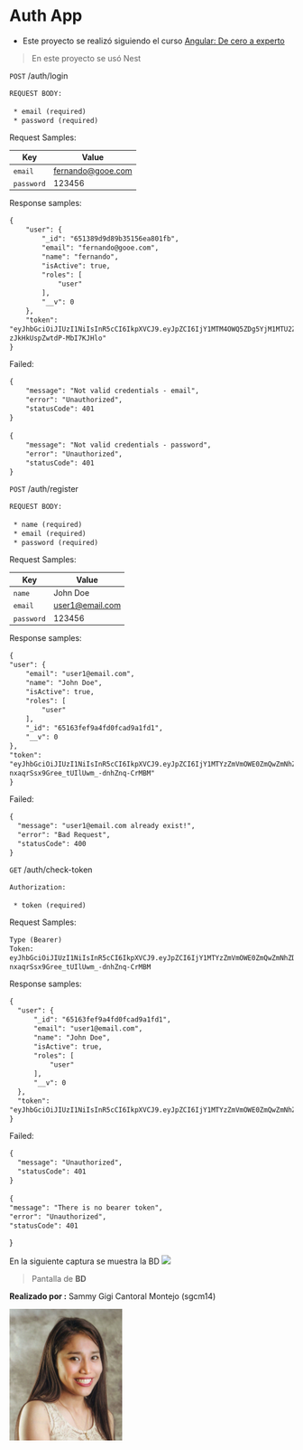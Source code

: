 Auth App
========
- Este proyecto se realizó siguiendo el curso [Angular: De cero a experto](https://www.udemy.com/course/angular-fernando-herrera/# "Angular: De cero a experto") 
> En este proyecto se usó Nest

  `POST` /auth/login

    REQUEST BODY:

     * email (required)
     * password (required)


Request Samples:

| Key           | Value                          |
| ------------- | ------------------------------ |
| `email`       | fernando@gooe.com              |
| `password`    | 123456                         |

Response samples:

    {
        "user": {
            "_id": "651389d9d89b35156ea801fb",
            "email": "fernando@gooe.com",
            "name": "fernando",
            "isActive": true,
            "roles": [
                "user"
            ],
            "__v": 0
        },
        "token": "eyJhbGciOiJIUzI1NiIsInR5cCI6IkpXVCJ9.eyJpZCI6IjY1MTM4OWQ5ZDg5YjM1MTU2ZWE4MDFmYiIsImlhdCI6MTY5NTk1NjI0NSwiZXhwIjoxNjk1OTc3ODQ1fQ.44g0exwFdxcX5TEdX4M-zJkHkUspZwtdP-MbI7KJHlo"
    }

Failed:

    {
        "message": "Not valid credentials - email",
        "error": "Unauthorized",
        "statusCode": 401
    }

    {
        "message": "Not valid credentials - password",
        "error": "Unauthorized",
        "statusCode": 401
    }

  `POST` /auth/register

    REQUEST BODY:

     * name (required)
     * email (required)
     * password (required)


Request Samples:

| Key           | Value                          |
| ------------- | ------------------------------ |
| `name`        | John Doe                       |
| `email`       | user1@email.com              |
| `password`    | 123456                         |

Response samples:

    {
    "user": {
        "email": "user1@email.com",
        "name": "John Doe",
        "isActive": true,
        "roles": [
            "user"
        ],
        "_id": "65163fef9a4fd0fcad9a1fd1",
        "__v": 0
    },
    "token": "eyJhbGciOiJIUzI1NiIsInR5cCI6IkpXVCJ9.eyJpZCI6IjY1MTYzZmVmOWE0ZmQwZmNhZDlhMWZkMSIsImlhdCI6MTY5NTk1Njk3NSwiZXhwIjoxNjk1OTc4NTc1fQ.T3_eV6H-nxaqrSsx9Gree_tUIlUwm_-dnhZnq-CrMBM"
    }

Failed:

    {
      "message": "user1@email.com already exist!",
      "error": "Bad Request",
      "statusCode": 400
    }


`GET` /auth/check-token

    Authorization:

     * token (required)


Request Samples:

    Type (Bearer)
    Token: eyJhbGciOiJIUzI1NiIsInR5cCI6IkpXVCJ9.eyJpZCI6IjY1MTYzZmVmOWE0ZmQwZmNhZDlhMWZkMSIsImlhdCI6MTY5NTk1Njk3NSwiZXhwIjoxNjk1OTc4NTc1fQ.T3_eV6H-nxaqrSsx9Gree_tUIlUwm_-dnhZnq-CrMBM

Response samples:

    {
      "user": {
          "_id": "65163fef9a4fd0fcad9a1fd1",
          "email": "user1@email.com",
          "name": "John Doe",
          "isActive": true,
          "roles": [
              "user"
          ],
          "__v": 0
      },
      "token": "eyJhbGciOiJIUzI1NiIsInR5cCI6IkpXVCJ9.eyJpZCI6IjY1MTYzZmVmOWE0ZmQwZmNhZDlhMWZkMSIsImlhdCI6MTY5NTk1NzU5MiwiZXhwIjoxNjk1OTc5MTkyfQ.YUBJcVIRY3_MlJb4ahhV7_Nu6gLNl18zmU8ADqvICls"
    }

Failed:

    {
      "message": "Unauthorized",
      "statusCode": 401
    }

    {
    "message": "There is no bearer token",
    "error": "Unauthorized",
    "statusCode": 401
}

En la siguiente captura se muestra la BD
![](https://github.com/sgcm14/auth-MEAN/blob/main/src/doc/Pantalla1.PNG)
> Pantalla de **BD**


**Realizado por :** Sammy Gigi Cantoral Montejo (sgcm14)

<img src ="https://raw.githubusercontent.com/sgcm14/sgcm14/main/sammy.jpg" width="200">
